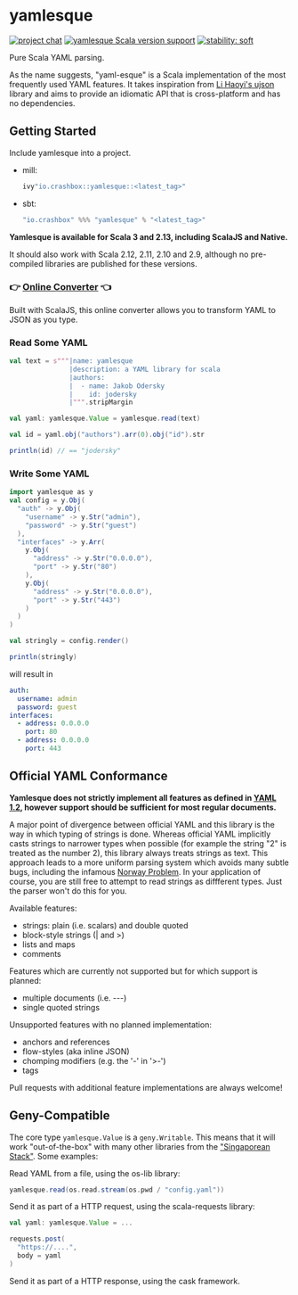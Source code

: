 # yamlesque

[![project chat](https://img.shields.io/badge/zulip-join_chat-brightgreen.svg)](https://crashbox.zulipchat.com/#narrow/stream/343723-yamlesque)
[![yamlesque Scala version support](https://index.scala-lang.org/jodersky/yamlesque/yamlesque/latest.svg)](https://index.scala-lang.org/jodersky/yamlesque/yamlesque)
[![stability: soft](https://img.shields.io/badge/stability-soft-white)](https://www.crashbox.io/stability.html)

Pure Scala YAML parsing.

As the name suggests, "yaml-esque" is a Scala implementation of the most
frequently used YAML features. It takes inspiration from [Li Haoyi's ujson](http://www.lihaoyi.com/post/uJsonfastflexibleandintuitiveJSONforScala.html)
library and aims to provide an idiomatic API that is cross-platform and has no
dependencies.

## Getting Started

Include yamlesque into a project.

- mill:

  ```scala
  ivy"io.crashbox::yamlesque::<latest_tag>"
  ```

- sbt:

  ```scala
  "io.crashbox" %%% "yamlesque" % "<latest_tag>"
  ```

**Yamlesque is available for Scala 3 and 2.13, including ScalaJS and
Native.**

It should also work with Scala 2.12, 2.11, 2.10 and 2.9, although no
pre-compiled libraries are published for these versions.

### :point_right: [Online Converter](https://jodersky.github.io/yamlesque/) :point_left:

Built with ScalaJS, this online converter allows you to transform
YAML to JSON as you type.

### Read Some YAML

```scala
val text = s"""|name: yamlesque
               |description: a YAML library for scala
               |authors:
               |  - name: Jakob Odersky
               |    id: jodersky
               |""".stripMargin

val yaml: yamlesque.Value = yamlesque.read(text)

val id = yaml.obj("authors").arr(0).obj("id").str

println(id) // == "jodersky"
```

### Write Some YAML

```scala
import yamlesque as y
val config = y.Obj(
  "auth" -> y.Obj(
    "username" -> y.Str("admin"),
    "password" -> y.Str("guest")
  ),
  "interfaces" -> y.Arr(
    y.Obj(
      "address" -> y.Str("0.0.0.0"),
      "port" -> y.Str("80")
    ),
    y.Obj(
      "address" -> y.Str("0.0.0.0"),
      "port" -> y.Str("443")
    )
  )
)

val stringly = config.render()

println(stringly)
```

will result in

```yaml
auth:
  username: admin
  password: guest
interfaces:
  - address: 0.0.0.0
    port: 80
  - address: 0.0.0.0
    port: 443
```

## Official YAML Conformance

**Yamlesque does not strictly implement all features as defined in [YAML
1.2](http://yaml.org/spec/1.2/spec.html), however support should be
sufficient for most regular documents.**

A major point of divergence between official YAML and this library is the way
in which typing of strings is done. Whereas official YAML implicitly casts
strings to narrower types when possible (for example the string "2" is treated
as the number 2), this library always treats strings as text. This approach
leads to a more uniform parsing system which avoids many subtle bugs, including
the infamous [Norway
Problem](https://hitchdev.com/strictyaml/why/implicit-typing-removed/). In your
application of course, you are still free to attempt to read strings as
diffferent types. Just the parser won't do this for you.

Available features:

- strings: plain (i.e. scalars) and double quoted
- block-style strings (| and >)
- lists and maps
- comments

Features which are currently not supported but for which support is planned:

- multiple documents (i.e. ---)
- single quoted strings

Unsupported features with no planned implementation:

- anchors and references
- flow-styles (aka inline JSON)
- chomping modifiers (e.g. the '-' in '>-')
- tags

Pull requests with additional feature implementations are always welcome!

## Geny-Compatible

The core type `yamlesque.Value` is a `geny.Writable`. This means that it will
work "out-of-the-box" with many other libraries from the ["Singaporean
Stack"](https://github.com/com-lihaoyi). Some examples:

Read YAML from a file, using the os-lib library:

```scala
yamlesque.read(os.read.stream(os.pwd / "config.yaml"))
```

Send it as part of a HTTP request, using the scala-requests library:

```scala
val yaml: yamlesque.Value = ...

requests.post(
  "https://....",
  body = yaml
)
```

Send it as part of a HTTP response, using the cask framework.
